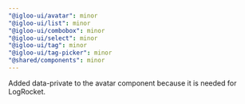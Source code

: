 ```yaml
---
"@igloo-ui/avatar": minor
"@igloo-ui/list": minor
"@igloo-ui/combobox": minor
"@igloo-ui/select": minor
"@igloo-ui/tag": minor
"@igloo-ui/tag-picker": minor
"@shared/components": minor
---
```


Added data-private to the avatar component because it is needed for LogRocket.

